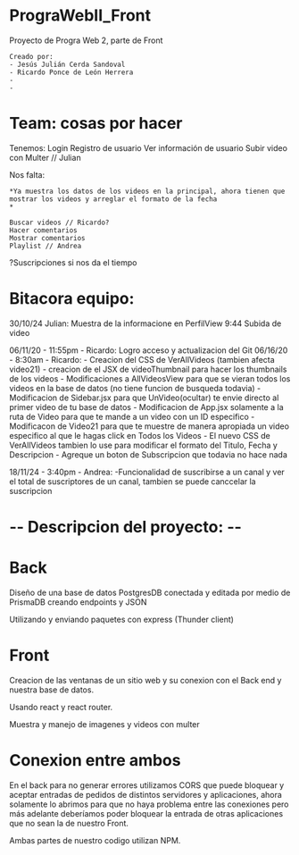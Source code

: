 # PrograWebII_Front
Proyecto de Progra Web 2, parte de Front

    Creado por:
    - Jesús Julián Cerda Sandoval
    - Ricardo Ponce de León Herrera
    -
    -

# Team: cosas por hacer 
Tenemos:
    Login
    Registro de usuario
    Ver información de usuario
    Subir video con Multer // Julian


Nos falta:

    *Ya muestra los datos de los videos en la principal, ahora tienen que mostrar los videos y arreglar el formato de la fecha
    *
    
    Buscar videos // Ricardo?
    Hacer comentarios
    Mostrar comentarios
    Playlist // Andrea

?Suscripciones si nos da el tiempo


# Bitacora equipo:

30/10/24 Julian: Muestra de la informacione en PerfilView
9:44 Subida de video

06/11/20 - 11:55pm - Ricardo: Logro acceso y actualizacion del Git
06/16/20 - 8:30am  - Ricardo: 
    - Creacion del CSS de VerAllVideos (tambien afecta video21)
    - creacion de el JSX de videoThumbnail para hacer los thumbnails de los videos
    - Modificaciones a AllVideosView para que se vieran todos los videos en la base de datos (no tiene funcion de busqueda todavia)
    - Modificacion de Sidebar.jsx para que UnVideo(ocultar) te envie directo al primer video de tu base de datos
    - Modificacion de App.jsx solamente a la ruta de Video para que te mande a un video con un ID especifico
    - Modificacon de Video21 para que te muestre de manera apropiada un video especifico al que le hagas click en Todos los Videos
    - El nuevo CSS de VerAllVideos tambien lo use para modificar el formato del Titulo, Fecha y Descripcion
    - Agreque un boton de Subscripcion que todavia no hace nada

18/11/24 - 3:40pm - Andrea: 
-Funcionalidad de suscribirse a un canal y ver el total de suscriptores de un canal, tambien se puede canccelar la suscripcion



# -- Descripcion del proyecto: -- 

# Back 
Diseño de una base de datos PostgresDB conectada y editada por medio de PrismaDB creando endpoints y JSON

Utilizando y enviando paquetes con express (Thunder client)

# Front 
Creacion de las ventanas de un sitio web y su conexion con el Back end y nuestra base de datos.

Usando react y react router.

Muestra y manejo de imagenes y videos con multer

# Conexion entre ambos
En el back para no generar errores utilizamos CORS que puede bloquear y aceptar entradas de pedidos de distintos servidores y aplicaciones,
ahora solamente lo abrimos para que no haya problema entre las conexiones pero más adelante deberíamos poder bloquear la entrada de otras aplicaciones que no sean la de nuestro Front.

Ambas partes de nuestro codigo utilizan NPM.

